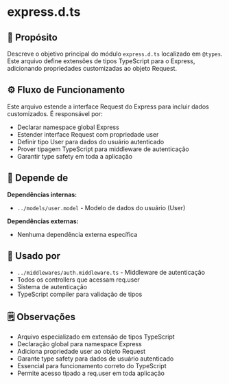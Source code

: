 # express.d.ts

## 📘 Propósito
Descreve o objetivo principal do módulo `express.d.ts` localizado em `@types`. Este arquivo define extensões de tipos TypeScript para o Express, adicionando propriedades customizadas ao objeto Request.

## ⚙️ Fluxo de Funcionamento
Este arquivo estende a interface Request do Express para incluir dados customizados. É responsável por:
- Declarar namespace global Express
- Estender interface Request com propriedade user
- Definir tipo User para dados do usuário autenticado
- Prover tipagem TypeScript para middleware de autenticação
- Garantir type safety em toda a aplicação

## 🔗 Depende de
**Dependências internas:**
- `../models/user.model` - Modelo de dados do usuário (User)

**Dependências externas:**
- Nenhuma dependência externa específica

## 🧩 Usado por
- `../middlewares/auth.middleware.ts` - Middleware de autenticação
- Todos os controllers que acessam req.user
- Sistema de autenticação
- TypeScript compiler para validação de tipos

## 🗒️ Observações
- Arquivo especializado em extensão de tipos TypeScript
- Declaração global para namespace Express
- Adiciona propriedade user ao objeto Request
- Garante type safety para dados de usuário autenticado
- Essencial para funcionamento correto do TypeScript
- Permite acesso tipado a req.user em toda aplicação

